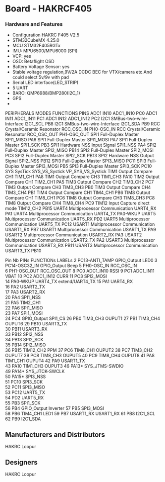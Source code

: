# Board - HAKRCF405


### Hardware and Features

  - Configuration	HAKRC F405 V2.5
  - STM32CubeMX 	4.25.0
  - MCU	STM32F405RGTx
  - IMU: MPU6500/MPU6000 (SPI) 
  - VCP: yes
  - OSD: Betaflight OSD
  - Battery Voltage Sensor: yes
  - Stable voltage regulation,9V/2A DCDC BEC for VTX/camera etc.And could select 5v/9v with pad
  - Serial LED interface(LED_STRIP)
  - 5 UART 
  - BARO: QMP6988/BMP280(I2C_1)
  - GPS
  - 


PERIPHERALS	MODES	FUNCTIONS	PINS
ADC1	IN10	ADC1_IN10	PC0
ADC1	IN11	ADC1_IN11	PC1
ADC1	IN12	ADC1_IN12	PC2
I2C1	SMBus-two-wire-Interface	I2C1_SCL	PB8
I2C1	SMBus-two-wire-Interface	I2C1_SDA	PB9
RCC	Crystal/Ceramic Resonator	RCC_OSC_IN	PH0-OSC_IN
RCC	Crystal/Ceramic Resonator	RCC_OSC_OUT	PH1-OSC_OUT
SPI1	Full-Duplex Master	SPI1_MISO	PA6
SPI1	Full-Duplex Master	SPI1_MOSI	PA7
SPI1	Full-Duplex Master	SPI1_SCK	PB3
SPI1	Hardware NSS Input Signal	SPI1_NSS	PA4
SPI2	Full-Duplex Master	SPI2_MISO	PB14
SPI2	Full-Duplex Master	SPI2_MOSI	PC3
SPI2	Full-Duplex Master	SPI2_SCK	PB13
SPI2	Hardware NSS Output Signal	SPI2_NSS	PB12
SPI3	Full-Duplex Master	SPI3_MISO	PC11
SPI3	Full-Duplex Master	SPI3_MOSI	PB5
SPI3	Full-Duplex Master	SPI3_SCK	PC10
SYS	SysTick	SYS_VS_Systick	VP_SYS_VS_Systick
TIM1	Output Compare CH1	TIM1_CH1	PA8
TIM1	Output Compare CH3	TIM1_CH3	PA10
TIM2	Output Compare CH1	TIM2_CH1	PA5
TIM3	Output Compare CH2	TIM3_CH2	PC7
TIM3	Output Compare CH3	TIM3_CH3	PB0
TIM3	Output Compare CH4	TIM3_CH4	PB1
TIM4	Output Compare CH1	TIM4_CH1	PB6
TIM8	Output Compare CH1	TIM8_CH1	PC6
TIM8	Output Compare CH3	TIM8_CH3	PC8
TIM8	Output Compare CH4	TIM8_CH4	PC9
TIM12	Input Capture direct mode	TIM12_CH2	PB15
UART4	Multiprocessor Communication	UART4_RX	PA1
UART4	Multiprocessor Communication	UART4_TX	PA0-WKUP
UART5	Multiprocessor Communication	UART5_RX	PD2
UART5	Multiprocessor Communication	UART5_TX	PC12
USART1	Multiprocessor Communication	USART1_RX	PB7
USART1	Multiprocessor Communication	USART1_TX	PA9
USART2	Multiprocessor Communication	USART2_RX	PA3
USART2	Multiprocessor Communication	USART2_TX	PA2
USART3	Multiprocessor Communication	USART3_RX	PB11
USART3	Multiprocessor Communication	USART3_TX	PB10



Pin Nb	PINs	FUNCTIONs	LABELs
2	PC13-ANTI_TAMP	GPIO_Output	LED0
3	PC14-OSC32_IN	GPIO_Output	Beep
5	PH0-OSC_IN	RCC_OSC_IN	
6	PH1-OSC_OUT	RCC_OSC_OUT	
8	PC0	ADC1_IN10	RSSI
9	PC1	ADC1_IN11	VBAT
10	PC2	ADC1_IN12	CURR
11	PC3	SPI2_MOSI	
14	PA0-WKUP	UART4_TX	extend/UART4_TX
15	PA1	UART4_RX	
16	PA2	USART2_TX	
17	PA3	USART2_RX	
20	PA4	SPI1_NSS	
21	PA5	TIM2_CH1	
22	PA6	SPI1_MISO	
23	PA7	SPI1_MOSI	
24	PC4	GPIO_Output	SPI1_CS
26	PB0	TIM3_CH3	OUPUT1
27	PB1	TIM3_CH4	OUPUT6
29	PB10	USART3_TX	
30	PB11	USART3_RX	
33	PB12	SPI2_NSS	
34	PB13	SPI2_SCK	
35	PB14	SPI2_MISO	
36	PB15	TIM12_CH2	PPM
37	PC6	TIM8_CH1	OUPUT2
38	PC7	TIM3_CH2	OUPUT7
39	PC8	TIM8_CH3	OUPUT5
40	PC9	TIM8_CH4	OUPUT8
41	PA8	TIM1_CH1	OUPUT4
42	PA9	USART1_TX	
43	PA10	TIM1_CH3	OUPUT3
46	PA13*	SYS_JTMS-SWDIO	
49	PA14*	SYS_JTCK-SWCLK	
50	PA15*	SPI3_NSS	
51	PC10	SPI3_SCK	
52	PC11	SPI3_MISO	
53	PC12	UART5_TX	
54	PD2	UART5_RX	
55	PB3	SPI1_SCK	
56	PB4	GPIO_Output	Inverter
57	PB5	SPI3_MOSI	
58	PB6	TIM4_CH1	LED1
59	PB7	USART1_RX	USART1_RX
61	PB8	I2C1_SCL	
62	PB9	I2C1_SDA	


## Manufacturers and Distributors

HAKRC Loopur


## Designers

HAKRC Loopur


